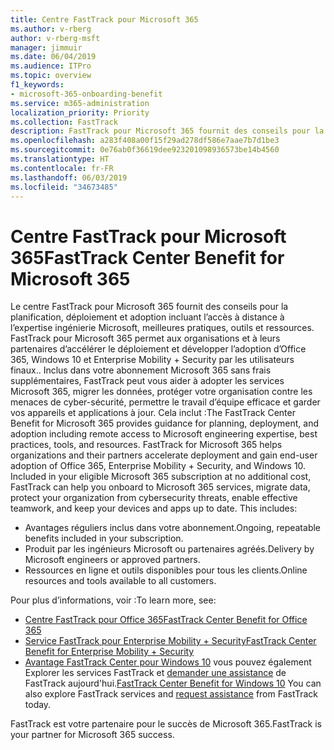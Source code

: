```yaml
---
title: Centre FastTrack pour Microsoft 365
ms.author: v-rberg
author: v-rberg-msft
manager: jimmuir
ms.date: 06/04/2019
ms.audience: ITPro
ms.topic: overview
f1_keywords:
- microsoft-365-onboarding-benefit
ms.service: m365-administration
localization_priority: Priority
ms.collection: FastTrack
description: FastTrack pour Microsoft 365 fournit des conseils pour la planification, déploiement et adoption incluant l’accès à distance à l’expertise ingénierie Microsoft, meilleures pratiques, outils et ressources. FastTrack pour Microsoft 365 permet aux organisations et à leurs partenaires d’accélérer le déploiement et développer l’adoption d’Office 365, Windows 10 et Enterprise Mobility + Security par les utilisateurs finaux.
ms.openlocfilehash: a283f408a00f15f29ad278df586e7aae7b7d1be3
ms.sourcegitcommit: 0e76ab0f36619dee923201098936573be14b4560
ms.translationtype: HT
ms.contentlocale: fr-FR
ms.lasthandoff: 06/03/2019
ms.locfileid: "34673485"
---
```

# <a name="fasttrack-center-benefit-for-microsoft-365"></a><span data-ttu-id="07316-104">Centre FastTrack pour Microsoft 365</span><span class="sxs-lookup"><span data-stu-id="07316-104">FastTrack Center Benefit for Microsoft 365</span></span>

<span data-ttu-id="07316-p102">Le centre FastTrack pour Microsoft 365 fournit des conseils pour la planification, déploiement et adoption incluant l’accès à distance à l’expertise ingénierie Microsoft, meilleures pratiques, outils et ressources. FastTrack pour Microsoft 365 permet aux organisations et à leurs partenaires d’accélérer le déploiement et développer l’adoption d’Office 365, Windows 10 et Enterprise Mobility + Security par les utilisateurs finaux.. Inclus dans votre abonnement Microsoft 365 sans frais supplémentaires, FastTrack peut vous aider à adopter les services Microsoft 365, migrer les données, protéger votre organisation contre les menaces de cyber-sécurité, permettre le travail d’équipe efficace et garder vos appareils et applications à jour. Cela inclut :</span><span class="sxs-lookup"><span data-stu-id="07316-p102">The FastTrack Center Benefit for Microsoft 365 provides guidance for planning, deployment, and adoption including remote access to Microsoft engineering expertise, best practices, tools, and resources. FastTrack for Microsoft 365 helps organizations and their partners accelerate deployment and gain end-user adoption of Office 365, Enterprise Mobility + Security, and Windows 10. Included in your eligible Microsoft 365 subscription at no additional cost, FastTrack can help you onboard to Microsoft 365 services, migrate data, protect your organization from cybersecurity threats, enable effective teamwork, and keep your devices and apps up to date. This includes:</span></span>

- <span data-ttu-id="07316-109">Avantages réguliers inclus dans votre abonnement.</span><span class="sxs-lookup"><span data-stu-id="07316-109">Ongoing, repeatable benefits included in your subscription.</span></span>
- <span data-ttu-id="07316-110">Produit par les ingénieurs Microsoft ou partenaires agréés.</span><span class="sxs-lookup"><span data-stu-id="07316-110">Delivery by Microsoft engineers or approved partners.</span></span>
- <span data-ttu-id="07316-111">Ressources en ligne et outils disponibles pour tous les clients.</span><span class="sxs-lookup"><span data-stu-id="07316-111">Online resources and tools available to all customers.</span></span>
  
<span data-ttu-id="07316-112">Pour plus d’informations, voir :</span><span class="sxs-lookup"><span data-stu-id="07316-112">To learn more, see:</span></span>

- [<span data-ttu-id="07316-113">Centre FastTrack pour Office 365</span><span class="sxs-lookup"><span data-stu-id="07316-113">FastTrack Center Benefit for Office 365</span></span>](O365-fasttrack-benefit-for-office-365.md) 
- [<span data-ttu-id="07316-114">Service FastTrack pour Enterprise Mobility + Security</span><span class="sxs-lookup"><span data-stu-id="07316-114">FastTrack Center Benefit for Enterprise Mobility + Security</span></span>](EMS-fasttrack-benefit-for-EMS.md)
- <span data-ttu-id="07316-115">[Avantage FastTrack Center pour Windows 10](Win-10-fasttrack-benefit-for-Windows-10.md) vous pouvez également Explorer les services FastTrack et [demander une assistance](https://go.microsoft.com/fwlink/p/?LinkId=2003903) de FastTrack aujourd'hui.</span><span class="sxs-lookup"><span data-stu-id="07316-115">[FastTrack Center Benefit for Windows 10](Win-10-fasttrack-benefit-for-Windows-10.md) You can also explore FastTrack services and [request assistance](https://go.microsoft.com/fwlink/p/?LinkId=2003903) from FastTrack today.</span></span>

<span data-ttu-id="07316-116">FastTrack est votre partenaire pour le succès de Microsoft 365.</span><span class="sxs-lookup"><span data-stu-id="07316-116">FastTrack is your partner for Microsoft 365 success.</span></span>
  
  

 
